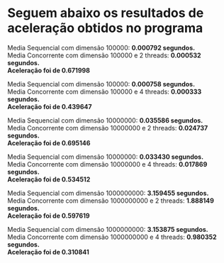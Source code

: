 # Seguem abaixo os resultados de aceleração obtidos no programa


Media Sequencial com dimensão 100000: <b>0.000792 segundos.</b><br>
Media Concorrente com dimensão 100000 e 2 threads: <b>0.000532 segundos.</b><br>
<b>Aceleração foi de 0.671998</b>

Media Sequencial com dimensão 100000: <b>0.000758 segundos.</b><br>
Media Concorrente com dimensão 100000 e 4 threads: <b>0.000333 segundos.</b><br>
<b>Aceleração foi de 0.439647</b>

Media Sequencial com dimensão 10000000: <b>0.035586 segundos.</b><br>
Media Concorrente com dimensão 10000000 e 2 threads: <b>0.024737 segundos.</b><br>
<b>Aceleração foi de 0.695146</b>

Media Sequencial com dimensão 10000000: <b>0.033430 segundos.</b><br>
Media Concorrente com dimensão 10000000 e 4 threads: <b>0.017869 segundos.</b><br>
<b>Aceleração foi de 0.534512</b>

Media Sequencial com dimensão 1000000000: <b>3.159455 segundos.</b><br>
Media Concorrente com dimensão 1000000000 e 2 threads: <b>1.888149 segundos.</b><br>
<b>Aceleração foi de 0.597619</b>

Media Sequencial com dimensão 1000000000: <b>3.153875 segundos.</b><br>
Media Concorrente com dimensão 1000000000 e 4 threads: <b>0.980352 segundos.</b><br>
<b>Aceleração foi de 0.310841</b>
